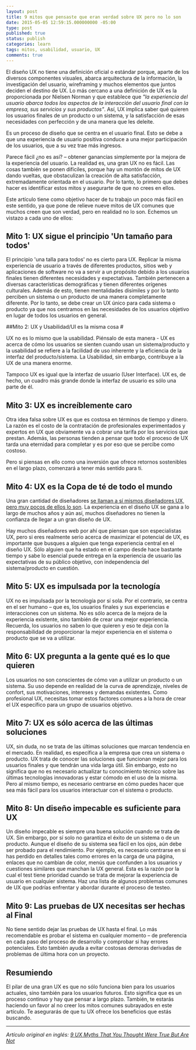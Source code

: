 ```yaml
---
layout: post
title: 9 mitos que pensaste que eran verdad sobre UX pero no lo son
date: 2015-05-05 12:59:15.000000000 -05:00
type: post
published: true
status: publish
categories: learn
tags: mitos, usabilidad, usuario, UX
comments: true
---
```

El diseño UX no tiene una definición oficial o estándar porque, aparte de los diversos componentes visuales, abarca arquitectura de la información, la investigación del usuario, wireframing y muchos elementos que juntos deciden el destino de UX. Lo más cercano a una definición de UX es la proporcionada por Nielsen Norman y que establece que <em>"la experiencia del usuario abarca todos los aspectos de la interacción del usuario final con la empresa, sus servicios y sus productos"</em>. Así, UX implica saber qué quieren los usuarios finales de un producto o un sistema, y la satisfacción de esas necesidades con perfección y de una manera que les deleite.

Es un proceso de diseño que se centra en el usuario final. Esto se debe a que una experiencia de usuario positiva conduce a una mejor participación de los usuarios, que a su vez trae más ingresos.

Parece fácil ¿no es así? – obtener ganancias simplemente por la mejora de la experiencia del usuario. La realidad es, una gran UX no es fácil. Las cosas también se ponen difíciles, porque hay un montón de mitos de UX dando vueltas, que obstaculizan la creación de alta satisfacción, extremadamente orientada en el usuario. Por lo tanto, lo primero que debes hacer es identificar estos mitos y asegurarte de que no crees en ellos.

Este artículo tiene como objetivo hacer de tu trabajo un poco más fácil en este sentido, ya que pone de relieve nueve mitos de UX comunes que muchos creen que son verdad, pero en realidad no lo son. Echemos un vistazo a cada uno de ellos:

## Mito 1: UX sigue el principio 'Un tamaño para todos' #

El principio 'una talla para todos' no es cierto para UX. Replicar la misma experiencia de usuario a través de diferentes productos, sitios web y aplicaciones de software no va a servir a un propósito debido a los usuarios finales tienen diferentes necesidades y expectativas. También pertenecen a diversas características demográficas y tienen diferentes orígenes culturales. Además de esto, tienen mentalidades disímiles y por lo tanto perciben un sistema o un producto de una manera completamente diferente. Por lo tanto, se debe crear un UX único para cada sistema o producto ya que nos centramos en las necesidades de los usuarios objetivo en lugar de todos los usuarios en general.

##Mito 2: UX y Usabilidad/UI es la misma cosa #

UX no es lo mismo que la usabilidad. Piénsalo de esta manera - UX es acerca de cómo los usuarios se sienten cuando usan un sistema/producto y la usabilidad se refiere a la facilidad de uso inherente y la eficiencia de la interfaz del producto/sistema. La Usabilidad, sin embargo, contribuye a la UX de una manera enorme.

Tampoco UX es igual que la interfaz de usuario (User Interface). UX es, de hecho, un cuadro más grande donde la interfaz de usuario es sólo una parte de él.

## Mito 3: UX es increíblemente caro #

Otra idea falsa sobre UX es que es costosa en términos de tiempo y dinero. La razón es el costo de la contratación de profesionales experimentados y expertos en UX que obviamente va a cobrar una tarifa por los servicios que prestan. Además, las personas tienden a pensar que todo el proceso de UX tarda una eternidad para completar y es por eso que se percibe como costoso.

Pero si piensas en ello como una inversión que ofrece retornos sostenibles en el largo plazo, comenzará a tener más sentido para ti.

## Mito 4: UX es la Copa de té de todo el mundo #

Una gran cantidad de diseñadores [se llaman a sí mismos diseñadores UX, pero muy pocos de ellos lo son](https://lavaldiblog.wordpress.com/2015/04/23/que-es-un-disenador-de-experiencia-de-usuario-y-que-hace/). La experiencia en el diseño UX se gana a lo largo de muchos años y aún así, muchos diseñadores no tienen la confianza de llegar a un gran diseño de UX.

Hay muchos diseñadores web por ahí que piensan que son especialistas UX, pero si eres realmente serio acerca de maximizar el potencial de UX, es importante que busques a alguien que tenga experiencia central en el diseño UX. Sólo alguien que ha estado en el campo desde hace bastante tiempo y sabe lo esencial puede entrega en la experiencia de usuario las expectativas de su público objetivo, con independencia del sistema/producto en cuestión.

## Mito 5: UX es impulsada por la tecnología #

UX no es impulsada por la tecnología por sí sola. Por el contrario, se centra en el ser humano – que es, los usuarios finales y sus experiencias e interacciones con un sistema. No es sólo acerca de la mejora de la experiencia existente, sino también de crear una mejor experiencia. Recuerda, los usuarios no saben lo que quieren y eso te deja con la responsabilidad de proporcionar la mejor experiencia en el sistema o producto que se va a utilizar.

## Mito 6: UX pregunta a la gente qué es lo que quieren #

Los usuarios no son conscientes de cómo van a utilizar un producto o un sistema. Su uso depende en realidad de la curva de aprendizaje, niveles de confort, sus motivaciones, intereses y demandas existentes. Como profesional UX, necesitas tomar estos factores comunes a la hora de crear el UX específico para un grupo de usuarios objetivo.

## Mito 7: UX es sólo acerca de las últimas soluciones #

UX, sin duda, no se trata de las últimas soluciones que marcan tendencia en el mercado. En realidad, es específica a la empresa que crea un sistema o producto. UX trata de conocer las soluciones que funcionan mejor para los usuarios finales y que tendrán una vida larga útil. Sin embargo, esto no significa que no es necesario actualizar tu conocimiento técnico sobre las últimas tecnologías innovadoras y estar cómodo en el uso de la misma. Pero al mismo tiempo, es necesario centrarse en cómo puedes hacer que sea más fácil para los usuarios interactuar con el sistema o producto.

## Mito 8: Un diseño impecable es suficiente para UX #

Un diseño impecable es siempre una buena solución cuando se trata de UX. Sin embargo, por sí solo no garantiza el éxito de un sistema o de un producto. Aunque el diseño de su sistema sea fácil en los ojos, aún debe ser probado para el rendimiento. Por ejemplo, es necesario centrarse en si has perdido en detalles tales como errores en la carga de una página, enlaces que no cambian de color, menús que confunden a los usuarios y cuestiones similares que manchan la UX general. Esta es la razón por la cual el test tiene prioridad cuando se trata de mejorar la experiencia de usuario en cualquier sistema. Haz una lista de algunos problemas comunes de UX que podrías enfrentar y abordar durante el proceso de testeo.

## Mito 9: Las pruebas de UX necesitas ser hechas al Final #

No tiene sentido dejar las pruebas de UX hasta el final. Lo más recomendable es probar el sistema en cualquier momento – de preferencia en cada paso del proceso de desarrollo y comprobar si hay errores potenciales. Esto también ayuda a evitar costosas demoras derivadas de problemas de última hora con un proyecto.

## Resumiendo #

El pilar de una gran UX es que no sólo funciona bien para los usuarios actuales, sino también para los usuarios futuros. Esto significa que es un proceso continuo y hay que pensar a largo plazo. También, te estarás haciendo un favor al no creer los mitos comunes subrayados en este artículo. Te asegurarás de que tu UX ofrece los beneficios que estás buscando.

***

*Artículo original en inglés: [9 UX Myths That You Thought Were True But Are Not](http://usabilitygeek.com/9-ux-myths-that-you-thought-were-true-but-are-not/)*
